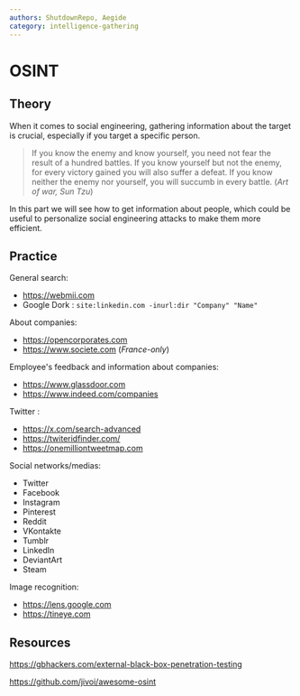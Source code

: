 ```yaml
---
authors: ShutdownRepo, Aegide
category: intelligence-gathering
---
```


# OSINT

## Theory

When it comes to social engineering, gathering information about the target is crucial, especially if you target a specific person.

> If you know the enemy and know yourself, you need not fear the result of a hundred battles. If you know yourself but not the enemy, for every victory gained you will also suffer a defeat. If you know neither the enemy nor yourself, you will succumb in every battle. (_Art of war, Sun Tzu_)

In this part we will see how to get information about people, which could be useful to personalize social engineering attacks to make them more efficient.

## Practice

General search:
- <https://webmii.com>
- Google Dork :
`site:linkedin.com -inurl:dir "Company" "Name"`

About companies:
- <https://opencorporates.com>
- <https://www.societe.com> (_France-only_)

Employee's feedback and information about companies:
- <https://www.glassdoor.com>
- <https://www.indeed.com/companies>

Twitter :
- <https://x.com/search-advanced>
- <https://twiteridfinder.com/>
- <https://onemilliontweetmap.com>

Social networks/medias:
* Twitter
* Facebook
* Instagram
* Pinterest
* Reddit
* VKontakte
* Tumblr
* LinkedIn
* DeviantArt
* Steam

Image recognition:
- <https://lens.google.com>
- <https://tineye.com>

## Resources

<https://gbhackers.com/external-black-box-penetration-testing>

<https://github.com/jivoi/awesome-osint>